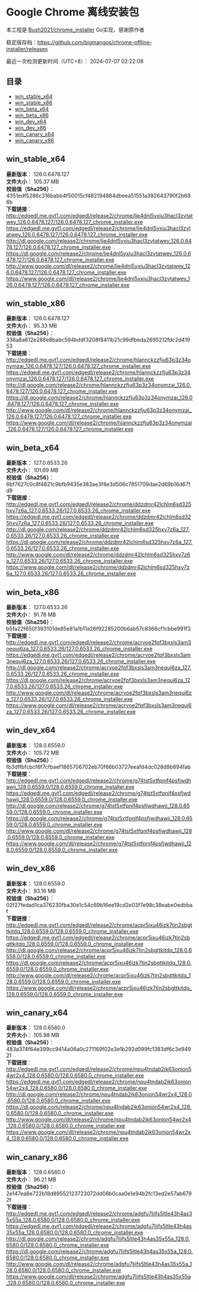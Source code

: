 # Google Chrome 离线安装包
本工程是 [Bush2021/chrome_installer](https://github.com/Bush2021/chrome_installer) Go实现，感谢原作者

稳定版存档：<https://github.com/bigmangos/chrome-offline-installer/releases>

最近一次检测更新时间（UTC+8）：
2024-07-07 02:22:08

## 目录
* [win_stable_x64](https://github.com/bigmangos/chrome-offline-installer?tab=readme-ov-file#win_stable_x64)
* [win_stable_x86](https://github.com/bigmangos/chrome-offline-installer?tab=readme-ov-file#win_stable_x86)
* [win_beta_x64](https://github.com/bigmangos/chrome-offline-installer?tab=readme-ov-file#win_beta_x64)
* [win_beta_x86](https://github.com/bigmangos/chrome-offline-installer?tab=readme-ov-file#win_beta_x86)
* [win_dev_x64](https://github.com/bigmangos/chrome-offline-installer?tab=readme-ov-file#win_dev_x64)
* [win_dev_x86](https://github.com/bigmangos/chrome-offline-installer?tab=readme-ov-file#win_dev_x86)
* [win_canary_x64](https://github.com/bigmangos/chrome-offline-installer?tab=readme-ov-file#win_canary_x64)
* [win_canary_x86](https://github.com/bigmangos/chrome-offline-installer?tab=readme-ov-file#win_canary_x86)

## win_stable_x64
**最新版本**： 126.0.6478.127  
**文件大小**： 105.37 MB  
**校验值（Sha256）**： 4351edf5286c316babb4f50015cf482194884dbeea51551a392643790f2b696b  
**下载链接**：
http://edgedl.me.gvt1.com/edgedl/release2/chrome/lje4dnl5yxiu3hacl3zvtatwey_126.0.6478.127/126.0.6478.127_chrome_installer.exe
https://edgedl.me.gvt1.com/edgedl/release2/chrome/lje4dnl5yxiu3hacl3zvtatwey_126.0.6478.127/126.0.6478.127_chrome_installer.exe
http://dl.google.com/release2/chrome/lje4dnl5yxiu3hacl3zvtatwey_126.0.6478.127/126.0.6478.127_chrome_installer.exe
https://dl.google.com/release2/chrome/lje4dnl5yxiu3hacl3zvtatwey_126.0.6478.127/126.0.6478.127_chrome_installer.exe
http://www.google.com/dl/release2/chrome/lje4dnl5yxiu3hacl3zvtatwey_126.0.6478.127/126.0.6478.127_chrome_installer.exe
https://www.google.com/dl/release2/chrome/lje4dnl5yxiu3hacl3zvtatwey_126.0.6478.127/126.0.6478.127_chrome_installer.exe
## win_stable_x86
**最新版本**： 126.0.6478.127  
**文件大小**： 95.33 MB  
**校验值（Sha256）**： 338a8a612e288e8babc594bddf3208f8411b21c99dfbeda2695212fdc2d41953  
**下载链接**：
http://edgedl.me.gvt1.com/edgedl/release2/chrome/hlannckzzfju63p3z34onymzai_126.0.6478.127/126.0.6478.127_chrome_installer.exe
https://edgedl.me.gvt1.com/edgedl/release2/chrome/hlannckzzfju63p3z34onymzai_126.0.6478.127/126.0.6478.127_chrome_installer.exe
http://dl.google.com/release2/chrome/hlannckzzfju63p3z34onymzai_126.0.6478.127/126.0.6478.127_chrome_installer.exe
https://dl.google.com/release2/chrome/hlannckzzfju63p3z34onymzai_126.0.6478.127/126.0.6478.127_chrome_installer.exe
http://www.google.com/dl/release2/chrome/hlannckzzfju63p3z34onymzai_126.0.6478.127/126.0.6478.127_chrome_installer.exe
https://www.google.com/dl/release2/chrome/hlannckzzfju63p3z34onymzai_126.0.6478.127/126.0.6478.127_chrome_installer.exe
## win_beta_x64
**最新版本**： 127.0.6533.26  
**文件大小**： 101.69 MB  
**校验值（Sha256）**： 6bf7627c0c8f4821c9bfb9435e383ae3f8e3d506c7851709dae2d69b16d67fd9  
**下载链接**：
http://edgedl.me.gvt1.com/edgedl/release2/chrome/ddzdmr42lchlm6sd325hxv7z6a_127.0.6533.26/127.0.6533.26_chrome_installer.exe
https://edgedl.me.gvt1.com/edgedl/release2/chrome/ddzdmr42lchlm6sd325hxv7z6a_127.0.6533.26/127.0.6533.26_chrome_installer.exe
http://dl.google.com/release2/chrome/ddzdmr42lchlm6sd325hxv7z6a_127.0.6533.26/127.0.6533.26_chrome_installer.exe
https://dl.google.com/release2/chrome/ddzdmr42lchlm6sd325hxv7z6a_127.0.6533.26/127.0.6533.26_chrome_installer.exe
http://www.google.com/dl/release2/chrome/ddzdmr42lchlm6sd325hxv7z6a_127.0.6533.26/127.0.6533.26_chrome_installer.exe
https://www.google.com/dl/release2/chrome/ddzdmr42lchlm6sd325hxv7z6a_127.0.6533.26/127.0.6533.26_chrome_installer.exe
## win_beta_x86
**最新版本**： 127.0.6533.26  
**文件大小**： 91.78 MB  
**校验值（Sha256）**： b5fa22f650f393101de85e81a1b11a26f92285200b6ab57c8366cf1cbbe991f3  
**下载链接**：
http://edgedl.me.gvt1.com/edgedl/release2/chrome/acrvoe2fpf3bxsls3am3nequj6za_127.0.6533.26/127.0.6533.26_chrome_installer.exe
https://edgedl.me.gvt1.com/edgedl/release2/chrome/acrvoe2fpf3bxsls3am3nequj6za_127.0.6533.26/127.0.6533.26_chrome_installer.exe
http://dl.google.com/release2/chrome/acrvoe2fpf3bxsls3am3nequj6za_127.0.6533.26/127.0.6533.26_chrome_installer.exe
https://dl.google.com/release2/chrome/acrvoe2fpf3bxsls3am3nequj6za_127.0.6533.26/127.0.6533.26_chrome_installer.exe
http://www.google.com/dl/release2/chrome/acrvoe2fpf3bxsls3am3nequj6za_127.0.6533.26/127.0.6533.26_chrome_installer.exe
https://www.google.com/dl/release2/chrome/acrvoe2fpf3bxsls3am3nequj6za_127.0.6533.26/127.0.6533.26_chrome_installer.exe
## win_dev_x64
**最新版本**： 128.0.6559.0  
**文件大小**： 105.72 MB  
**校验值（Sha256）**： fb3dffbfcbcf6f7cfbaef1865706702eb70f66b03727eeafd4dc028d9b894fab  
**下载链接**：
http://edgedl.me.gvt1.com/edgedl/release2/chrome/g74tst5xtfpnif4psfjwdhawji_128.0.6559.0/128.0.6559.0_chrome_installer.exe
https://edgedl.me.gvt1.com/edgedl/release2/chrome/g74tst5xtfpnif4psfjwdhawji_128.0.6559.0/128.0.6559.0_chrome_installer.exe
http://dl.google.com/release2/chrome/g74tst5xtfpnif4psfjwdhawji_128.0.6559.0/128.0.6559.0_chrome_installer.exe
https://dl.google.com/release2/chrome/g74tst5xtfpnif4psfjwdhawji_128.0.6559.0/128.0.6559.0_chrome_installer.exe
http://www.google.com/dl/release2/chrome/g74tst5xtfpnif4psfjwdhawji_128.0.6559.0/128.0.6559.0_chrome_installer.exe
https://www.google.com/dl/release2/chrome/g74tst5xtfpnif4psfjwdhawji_128.0.6559.0/128.0.6559.0_chrome_installer.exe
## win_dev_x86
**最新版本**： 128.0.6559.0  
**文件大小**： 93.16 MB  
**校验值（Sha256）**： 02f27fedad1ca376230fba30e1c54c69b16ee19cd2e03f7e98c38eabe0edbbaf  
**下载链接**：
http://edgedl.me.gvt1.com/edgedl/release2/chrome/acpr5jxu46izk7tin2sbgttkitdq_128.0.6559.0/128.0.6559.0_chrome_installer.exe
https://edgedl.me.gvt1.com/edgedl/release2/chrome/acpr5jxu46izk7tin2sbgttkitdq_128.0.6559.0/128.0.6559.0_chrome_installer.exe
http://dl.google.com/release2/chrome/acpr5jxu46izk7tin2sbgttkitdq_128.0.6559.0/128.0.6559.0_chrome_installer.exe
https://dl.google.com/release2/chrome/acpr5jxu46izk7tin2sbgttkitdq_128.0.6559.0/128.0.6559.0_chrome_installer.exe
http://www.google.com/dl/release2/chrome/acpr5jxu46izk7tin2sbgttkitdq_128.0.6559.0/128.0.6559.0_chrome_installer.exe
https://www.google.com/dl/release2/chrome/acpr5jxu46izk7tin2sbgttkitdq_128.0.6559.0/128.0.6559.0_chrome_installer.exe
## win_canary_x64
**最新版本**： 128.0.6580.0  
**文件大小**： 105.98 MB  
**校验值（Sha256）**： 483a374f64e399cc9414a06a0c271169f02e3e1b292d099fc1383df6c3e94921  
**下载链接**：
http://edgedl.me.gvt1.com/edgedl/release2/chrome/npu4tndab2ik63onion54wr2x4_128.0.6580.0/128.0.6580.0_chrome_installer.exe
https://edgedl.me.gvt1.com/edgedl/release2/chrome/npu4tndab2ik63onion54wr2x4_128.0.6580.0/128.0.6580.0_chrome_installer.exe
http://dl.google.com/release2/chrome/npu4tndab2ik63onion54wr2x4_128.0.6580.0/128.0.6580.0_chrome_installer.exe
https://dl.google.com/release2/chrome/npu4tndab2ik63onion54wr2x4_128.0.6580.0/128.0.6580.0_chrome_installer.exe
http://www.google.com/dl/release2/chrome/npu4tndab2ik63onion54wr2x4_128.0.6580.0/128.0.6580.0_chrome_installer.exe
https://www.google.com/dl/release2/chrome/npu4tndab2ik63onion54wr2x4_128.0.6580.0/128.0.6580.0_chrome_installer.exe
## win_canary_x86
**最新版本**： 128.0.6580.0  
**文件大小**： 96.21 MB  
**校验值（Sha256）**： 2e147ea8e722b18d89552123723072dd08b0caa0e1e94b2fc13ed2e57ab6792f  
**下载链接**：
http://edgedl.me.gvt1.com/edgedl/release2/chrome/adgfu7liifs5ltle43h4as35x55a_128.0.6580.0/128.0.6580.0_chrome_installer.exe
https://edgedl.me.gvt1.com/edgedl/release2/chrome/adgfu7liifs5ltle43h4as35x55a_128.0.6580.0/128.0.6580.0_chrome_installer.exe
http://dl.google.com/release2/chrome/adgfu7liifs5ltle43h4as35x55a_128.0.6580.0/128.0.6580.0_chrome_installer.exe
https://dl.google.com/release2/chrome/adgfu7liifs5ltle43h4as35x55a_128.0.6580.0/128.0.6580.0_chrome_installer.exe
http://www.google.com/dl/release2/chrome/adgfu7liifs5ltle43h4as35x55a_128.0.6580.0/128.0.6580.0_chrome_installer.exe
https://www.google.com/dl/release2/chrome/adgfu7liifs5ltle43h4as35x55a_128.0.6580.0/128.0.6580.0_chrome_installer.exe
